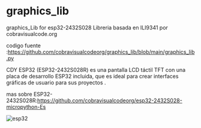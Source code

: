 # graphics_lib
graphics_Lib for esp32-2432S028 
Libreria basada en ILI9341 por cobravisualcode.org

codigo fuente :https://github.com/cobravisualcodeorg/graphics_lib/blob/main/graphics_lib.py




 CDY ESP32 (ESP32-2432S028R) es una pantalla LCD táctil TFT con una placa de desarrollo ESP32 incluida, que es ideal para crear interfaces gráficas de usuario para sus proyectos .


 mas sobre ESP32-2432S028R:https://github.com/cobravisualcodeorg/esp32-2432S028-micropython-Es


 
![esp32](https://github.com/user-attachments/assets/501176c8-e689-4e3c-bb12-696cdcad5521)


